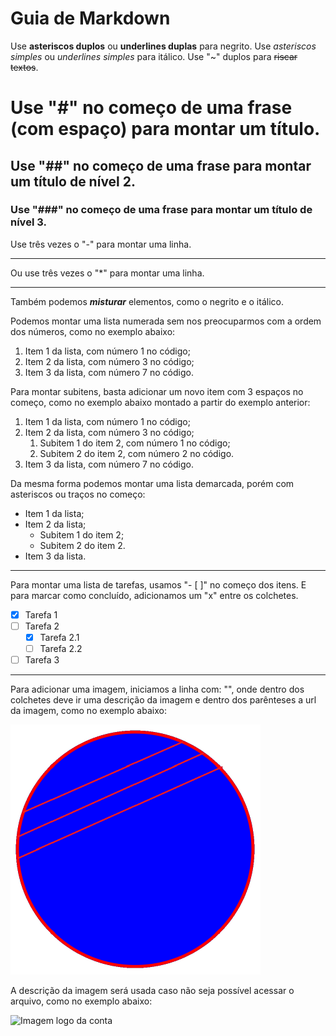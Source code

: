 # Guia de Markdown

Use **asteriscos duplos** ou __underlines duplas__ para negrito.
Use  *asteriscos simples* ou _underlines simples_ para itálico.
Use "~" duplos para ~~riscar textos~~.


# Use "#" no começo de uma frase (com espaço) para montar um título.

## Use "##" no começo de uma frase para montar um título de nível 2.

### Use "###" no começo de uma frase para montar um título de nível 3.

Use três vezes o "-" para montar uma linha.

---

Ou use três vezes o "*" para montar uma linha.

***

Também podemos **_misturar_** elementos, como o negrito e o itálico.

Podemos montar uma lista numerada sem nos preocuparmos com a ordem dos números, como no exemplo abaixo:

1. Item 1 da lista, com número 1 no código;
3. Item 2 da lista, com número 3 no código;
7. Item 3 da lista, com número 7 no código.

Para montar subitens, basta adicionar um novo item com 3 espaços no começo, como no exemplo abaixo montado a partir do exemplo anterior:

1. Item 1 da lista, com número 1 no código;
3. Item 2 da lista, com número 3 no código;
   1. Subitem 1 do item 2, com número 1 no código;
   4. Subitem 2 do item 2, com número 2 no código.
7. Item 3 da lista, com número 7 no código.


Da mesma forma podemos montar uma lista demarcada, porém com asteriscos ou traços no começo:

* Item 1 da lista;
* Item 2 da lista;
   * Subitem 1 do item 2;
   * Subitem 2 do item 2.
* Item 3 da lista.

***

Para montar uma lista de tarefas, usamos "- [ ]" no começo dos itens. E para marcar como concluído, adicionamos um "x" entre os colchetes.

- [x] Tarefa 1
- [ ] Tarefa 2
   - [x] Tarefa 2.1
   - [ ] Tarefa 2.2
- [ ] Tarefa 3

***

Para adicionar uma imagem, iniciamos a linha com: "![]()", onde dentro dos colchetes deve ir uma descrição da imagem e dentro dos parênteses a url da imagem, como no exemplo abaixo:

![Imagem logo da conta](https://github.com/vinis-moraes/Guia-de-Markdown/blob/main/81641780.png)

A descrição da imagem será usada caso não seja possível acessar o arquivo, como no exemplo abaixo:

![Imagem logo da conta]()
